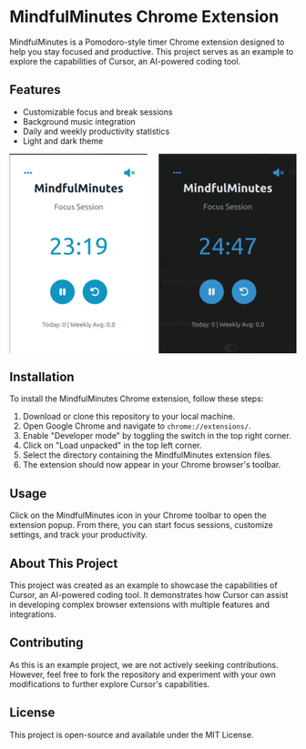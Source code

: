 # MindfulMinutes Chrome Extension

MindfulMinutes is a Pomodoro-style timer Chrome extension designed to help you stay focused and productive. This project serves as an example to explore the capabilities of Cursor, an AI-powered coding tool.

## Features

- Customizable focus and break sessions
- Background music integration
- Daily and weekly productivity statistics
- Light and dark theme

<div style="display: flex; justify-content: space-between;">
  <img src="images/light.png" alt="MindfulMinutes Light Theme" width="48%">
  <img src="images/dark.png" alt="MindfulMinutes Dark Theme" width="48%">
</div>



## Installation

To install the MindfulMinutes Chrome extension, follow these steps:

1. Download or clone this repository to your local machine.
2. Open Google Chrome and navigate to `chrome://extensions/`.
3. Enable "Developer mode" by toggling the switch in the top right corner.
4. Click on "Load unpacked" in the top left corner.
5. Select the directory containing the MindfulMinutes extension files.
6. The extension should now appear in your Chrome browser's toolbar.

## Usage

Click on the MindfulMinutes icon in your Chrome toolbar to open the extension popup. From there, you can start focus sessions, customize settings, and track your productivity.

## About This Project

This project was created as an example to showcase the capabilities of Cursor, an AI-powered coding tool. It demonstrates how Cursor can assist in developing complex browser extensions with multiple features and integrations.

## Contributing

As this is an example project, we are not actively seeking contributions. However, feel free to fork the repository and experiment with your own modifications to further explore Cursor's capabilities.

## License

This project is open-source and available under the MIT License.
